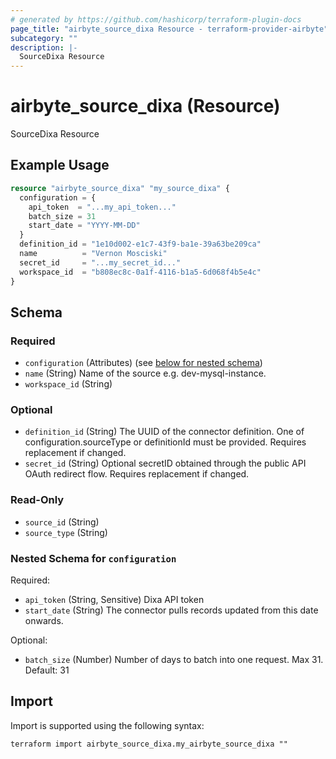 ```yaml
---
# generated by https://github.com/hashicorp/terraform-plugin-docs
page_title: "airbyte_source_dixa Resource - terraform-provider-airbyte"
subcategory: ""
description: |-
  SourceDixa Resource
---
```


# airbyte_source_dixa (Resource)

SourceDixa Resource

## Example Usage

```terraform
resource "airbyte_source_dixa" "my_source_dixa" {
  configuration = {
    api_token  = "...my_api_token..."
    batch_size = 31
    start_date = "YYYY-MM-DD"
  }
  definition_id = "1e10d002-e1c7-43f9-ba1e-39a63be209ca"
  name          = "Vernon Mosciski"
  secret_id     = "...my_secret_id..."
  workspace_id  = "b808ec8c-0a1f-4116-b1a5-6d068f4b5e4c"
}
```

<!-- schema generated by tfplugindocs -->
## Schema

### Required

- `configuration` (Attributes) (see [below for nested schema](#nestedatt--configuration))
- `name` (String) Name of the source e.g. dev-mysql-instance.
- `workspace_id` (String)

### Optional

- `definition_id` (String) The UUID of the connector definition. One of configuration.sourceType or definitionId must be provided. Requires replacement if changed.
- `secret_id` (String) Optional secretID obtained through the public API OAuth redirect flow. Requires replacement if changed.

### Read-Only

- `source_id` (String)
- `source_type` (String)

<a id="nestedatt--configuration"></a>
### Nested Schema for `configuration`

Required:

- `api_token` (String, Sensitive) Dixa API token
- `start_date` (String) The connector pulls records updated from this date onwards.

Optional:

- `batch_size` (Number) Number of days to batch into one request. Max 31. Default: 31

## Import

Import is supported using the following syntax:

```shell
terraform import airbyte_source_dixa.my_airbyte_source_dixa ""
```

